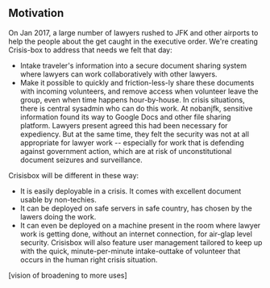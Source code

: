 ## Motivation

On Jan 2017, a large number of lawyers rushed to JFK and other airports to help the people about the get caught in the executive order. We're creating Crisis-box to address that needs we felt that day:


   * Intake traveler's information into a secure document sharing system where lawyers can work collaboratively with other lawyers.
   * Make it possible to quickly and friction-less-ly share these documents with incoming volunteers, and remove access when volunteer leave the group, even when time happens hour-by-house. In crisis situations, there is central sysadmin who can do this work.
At nobanjfk, sensitive information found its way to Google Docs and other file sharing platform. Lawyers present agreed this had been necessary for expediency. But at the same time, they felt the security was not at all appropriate for lawyer work -- especially for work that is defending against government action, which are at risk of unconstitutional document seizures and surveillance.

Crisisbox will be different in these way:

   * It is easily deployable in a crisis. It comes with excellent document usable by non-techies.
   * It can be deployed on safe servers in safe country, has chosen by the lawers doing the work.
   * It can even be deployed on a machine present in the room where lawyer work is getting done, without an internet connection, for air-glap level security.
Crisisbox will also feature user management tailored to keep up with the quick, minute-per-minute intake-outtake of volunteer that occurs in the human right crisis situation.

[vision of broadening to more uses]
